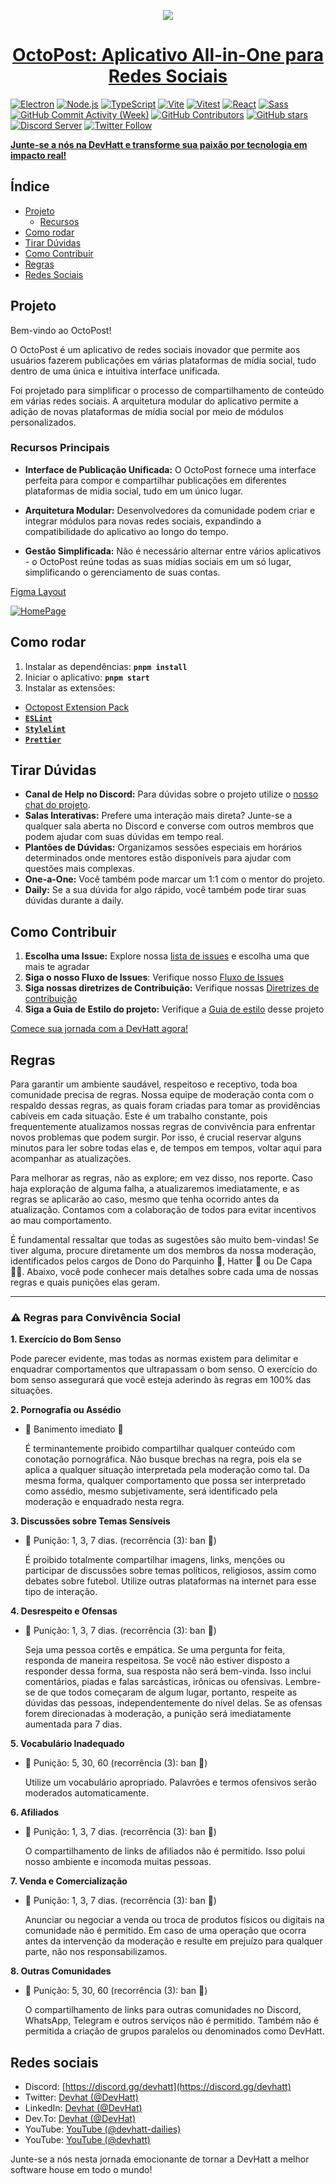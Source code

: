 <p align="center">
  <a href="#1-catálogo-de-pets-personalizado">
    <picture>
      <source media="(prefers-color-scheme: dark)" srcset="https://camo.githubusercontent.com/4678ce4f354721b2fc6f9d212bb7acd2d1c582494db1ca6cd7da2a1e84b6bcfa/68747470733a2f2f692e696d6775722e636f6d2f6a7147436848722e706e67">
      <img src=".https://camo.githubusercontent.com/4678ce4f354721b2fc6f9d212bb7acd2d1c582494db1ca6cd7da2a1e84b6bcfa/68747470733a2f2f692e696d6775722e636f6d2f6a7147436848722e706e67" >
    </picture>
    <h1 align="center">OctoPost: Aplicativo All-in-One para Redes Sociais</h1>
  </a>
</p>

[![Electron](https://img.shields.io/badge/Electron-47848F?logo=electron&logoColor=white)](https://www.electronjs.org/)
[![Node.js](https://img.shields.io/badge/Node.js-green?logo=node.js&logoColor=white)](https://nodejs.org/)
[![TypeScript](https://img.shields.io/badge/TypeScript-3178C6?logo=typescript&logoColor=white)](https://www.typescriptlang.org/)
[![Vite](https://img.shields.io/badge/Vite-646CFF?logo=vite&logoColor=white)](https://vitejs.dev/)
[![Vitest](https://img.shields.io/badge/Vitest-646CFF?logo=vitest&logoColor=white)](https://vitest.dev/)
[![React](https://img.shields.io/badge/React-blue?logo=react&logoColor=white)](https://reactjs.org/)
[![Sass](https://img.shields.io/badge/Sass-FF69B4?logo=sass&logoColor=white)](https://sass-lang.com/)
[![GitHub Commit Activity (Week)](https://img.shields.io/github/commit-activity/w/devhatt/octopost)](https://github.com/devhatt/octopost/pulse)
[![GitHub Contributors](https://img.shields.io/github/contributors/devhatt/octopost)](https://github.com/devhatt/octopost/contributors)
[![GitHub stars](https://img.shields.io/github/stars/devhatt/octopost.svg?style=social&label=Star&maxAge=2592000)](https://GitHub.com/devhatt/octopost/stargazers/)
[![Discord Server](https://img.shields.io/discord/308323056592486420?color=7289DA&label=Discord&logo=discord&logoColor=white)](https://discord.gg/devhatt)
[![Twitter Follow](https://img.shields.io/twitter/follow/DevHatt?style=social)](https://twitter.com/DevHatt)

[**Junte-se a nós na DevHatt e transforme sua paixão por tecnologia em impacto real!**](https://discord.gg/devhatt)

## Índice

- [Projeto](#projeto)
  - [Recursos](#recursos-principais)
- [Como rodar](#como-rodar)
- [Tirar Dúvidas](#tirar-dúvidas)
- [Como Contribuir](#como-contribuir)
- [Regras](#regras)
- [Redes Sociais](#redes-sociais)

## **Projeto**

Bem-vindo ao OctoPost!

O OctoPost é um aplicativo de redes sociais inovador que permite aos usuários fazerem publicações em várias plataformas de mídia social, tudo dentro de uma única e intuitiva interface unificada.

Foi projetado para simplificar o processo de compartilhamento de conteúdo em várias redes sociais. A arquitetura modular do aplicativo permite a adição de novas plataformas de mídia social por meio de módulos personalizados.

### **Recursos Principais**

- **Interface de Publicação Unificada:** O OctoPost fornece uma interface perfeita para compor e compartilhar publicações em diferentes plataformas de mídia social, tudo em um único lugar.

- **Arquitetura Modular:** Desenvolvedores da comunidade podem criar e integrar módulos para novas redes sociais, expandindo a compatibilidade do aplicativo ao longo do tempo.

- **Gestão Simplificada:** Não é necessário alternar entre vários aplicativos - o OctoPost reúne todas as suas mídias sociais em um só lugar, simplificando o gerenciamento de suas contas.

[Figma Layout](https://www.figma.com/file/peiX1rvJum4D1RV99Fchqw/Layout-Octo?type=design&node-id=54395-66&mode=design)

[![HomePage](./docs/img/banner.png)](https://www.figma.com/file/peiX1rvJum4D1RV99Fchqw/Layout-Octo?type=design&node-id=54395-66&mode=design)

## Como rodar

1. Instalar as dependências: **`pnpm install`**
2. Iniciar o aplicativo: **`pnpm start`**
3. Instalar as extensões:

- [Octopost Extension Pack](https://marketplace.visualstudio.com/items?itemName=DevHat.octopost-extension-pack)
- [**`ESLint`**](https://marketplace.visualstudio.com/items?itemName=dbaeumer.vscode-eslint)
- [**`Stylelint`**](https://marketplace.visualstudio.com/items?itemName=stylelint.vscode-stylelint)
- [**`Prettier`**](https://marketplace.visualstudio.com/items?itemName=SimonSiefke.prettier-vscode)

## Tirar Dúvidas

- **Canal de Help no Discord:** Para dúvidas sobre o projeto utilize o [nosso chat do projeto](https://discord.com/channels/1032763359835213954/1137214858346119209).
- **Salas Interativas:** Prefere uma interação mais direta? Junte-se a qualquer sala aberta no Discord e converse com outros membros que podem ajudar com suas dúvidas em tempo real.
- **Plantões de Dúvidas:** Organizamos sessões especiais em horários determinados onde mentores estão disponíveis para ajudar com questões mais complexas.
- **One-a-One:** Você também pode marcar um 1:1 com o mentor do projeto.
- **Daily:** Se a sua dúvida for algo rápido, você também pode tirar suas dúvidas durante a daily.

## Como Contribuir

1. **Escolha uma Issue:** Explore nossa [lista de issues](https://github.com/devhatt/octopost/issues) e escolha uma que mais te agradar
2. **Siga o nosso Fluxo de Issues**: Verifique nosso [Fluxo de Issues](./docs/FLOWISSUE.md)
3. **Siga nossas diretrizes de Contribuição:** Verifique nossas [Diretrizes de contribuição](./docs/CONTRIBUTING.md)
4. **Siga a Guia de Estilo do projeto:** Verifique a [Guia de estilo](./docs/STYLEGUIDE.md) desse projeto

[Comece sua jornada com a DevHatt agora!](https://discord.gg/devhatt)

## Regras

Para garantir um ambiente saudável, respeitoso e receptivo, toda boa comunidade precisa de regras. Nossa equipe de moderação conta com o respaldo dessas regras, as quais foram criadas para tomar as providências cabíveis em cada situação. Este é um trabalho constante, pois frequentemente atualizamos nossas regras de convivência para enfrentar novos problemas que podem surgir. Por isso, é crucial reservar alguns minutos para ler sobre todas elas e, de tempos em tempos, voltar aqui para acompanhar as atualizações.

Para melhorar as regras, não as explore; em vez disso, nos reporte. Caso haja exploração de alguma falha, a atualizaremos imediatamente, e as regras se aplicarão ao caso, mesmo que tenha ocorrido antes da atualização. Contamos com a colaboração de todos para evitar incentivos ao mau comportamento.

É fundamental ressaltar que todas as sugestões são muito bem-vindas! Se tiver alguma, procure diretamente um dos membros da nossa moderação, identificados pelos cargos de Dono do Parquinho 🎠, Hatter 🤠 ou De Capa 🐱‍🏍. Abaixo, você pode conhecer mais detalhes sobre cada uma de nossas regras e quais punições elas geram.

---

### **⚠️ Regras para Convivência Social**

**1. Exercício do Bom Senso**

Pode parecer evidente, mas todas as normas existem para delimitar e enquadrar comportamentos que ultrapassam o bom senso. O exercício do bom senso assegurará que você esteja aderindo às regras em 100% das situações.

**2. Pornografia ou Assédio**

- 🚫 Banimento imediato 🔨

  É terminantemente proibido compartilhar qualquer conteúdo com conotação pornográfica. Não busque brechas na regra, pois ela se aplica a qualquer situação interpretada pela moderação como tal. Da mesma forma, qualquer comportamento que possa ser interpretado como assédio, mesmo subjetivamente, será identificado pela moderação e enquadrado nesta regra.

**3. Discussões sobre Temas Sensíveis**

- 🚫 Punição: 1, 3, 7 dias. (recorrência (3): ban 🔨)

  É proibido totalmente compartilhar imagens, links, menções ou participar de discussões sobre temas políticos, religiosos, assim como debates sobre futebol. Utilize outras plataformas na internet para esse tipo de interação.

**4. Desrespeito e Ofensas**

- 🚫 Punição: 1, 3, 7 dias. (recorrência (3): ban 🔨)

  Seja uma pessoa cortês e empática. Se uma pergunta for feita, responda de maneira respeitosa. Se você não estiver disposto a responder dessa forma, sua resposta não será bem-vinda. Isso inclui comentários, piadas e falas sarcásticas, irônicas ou ofensivas. Lembre-se de que todos começaram de algum lugar, portanto, respeite as dúvidas das pessoas, independentemente do nível delas. Se as ofensas forem direcionadas à moderação, a punição será imediatamente aumentada para 7 dias.

**5. Vocabulário Inadequado**

- 🚫 Punição: 5, 30, 60 (recorrência (3): ban 🔨)

  Utilize um vocabulário apropriado. Palavrões e termos ofensivos serão moderados automaticamente.

**6. Afiliados**

- 🚫 Punição: 1, 3, 7 dias. (recorrência (3): ban 🔨)

  O compartilhamento de links de afiliados não é permitido. Isso polui nosso ambiente e incomoda muitas pessoas.

**7. Venda e Comercialização**

- 🚫 Punição: 1, 3, 7 dias. (recorrência (3): ban 🔨)

  Anunciar ou negociar a venda ou troca de produtos físicos ou digitais na comunidade não é permitido. Em caso de uma operação que ocorra antes da intervenção da moderação e resulte em prejuízo para qualquer parte, não nos responsabilizamos.

**8. Outras Comunidades**

- 🚫 Punição: 5, 30, 60 (recorrência (3): ban 🔨)

  O compartilhamento de links para outras comunidades no Discord, WhatsApp, Telegram e outros serviços não é permitido. Também não é permitida a criação de grupos paralelos ou denominados como DevHatt.

## Redes sociais

- Discord: [https://discord.gg/devhatt](https://discord.gg/devhatt)
- Twitter: [Devhat (@DevHatt)](https://twitter.com/DevHatt)
- LinkedIn: [Devhat (@DevHat)](https://www.linkedin.com/company/dev-hat/)
- Dev.To: [Devhat (@DevHat)](https://dev.to/devhat)
- YouTube: [YouTube (@devhatt-dailies)](https://www.youtube.com/@devhatt-dailies)
- YouTube: [YouTube (@devhatt)](https://www.youtube.com/@devhatt)

Junte-se a nós nesta jornada emocionante de tornar a DevHatt a melhor software house em todo o mundo!
